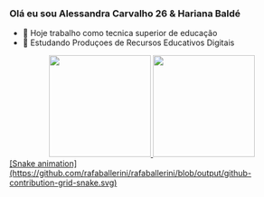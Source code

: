 ### Olá eu sou Alessandra Carvalho 26 & Hariana Baldé 
- 🔭 Hoje trabalho como tecnica superior de educação 
- 🌱 Estudando Produçoes de Recursos Educativos Digitais 

<div align="center">
  <a href="https://github.com/Alessandra-carvalho26">
  <img height="180em" src="https://github-readme-stats.vercel.app/api?username=Alessandra-carvalho26&show_icons=true&theme=dracula&include_all_commits=true&count_private=false"/>
  <img height="180em" src="https://github-readme-stats.vercel.app/api/top-langs/?username=rafaballerini&layout=compact&langs_count=7&theme=dracula"/>
</div>
[Snake animation](https://github.com/rafaballerini/rafaballerini/blob/output/github-contribution-grid-snake.svg)

